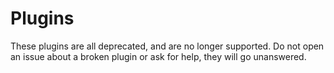 # Plugins

These plugins are all deprecated, and are no longer supported. Do not open an issue about a broken plugin or ask for help, they will go unanswered. 

